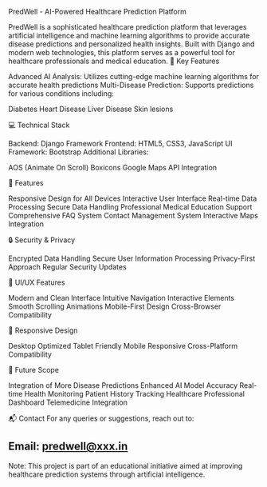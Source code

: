 PredWell - AI-Powered Healthcare Prediction Platform

PredWell is a sophisticated healthcare prediction platform that leverages artificial intelligence and machine learning algorithms to provide accurate disease predictions and personalized health insights. Built with Django and modern web technologies, this platform serves as a powerful tool for healthcare professionals and medical education.
🌟 Key Features

Advanced AI Analysis: Utilizes cutting-edge machine learning algorithms for accurate health predictions
Multi-Disease Prediction: Supports predictions for various conditions including:

Diabetes
Heart Disease
Liver Disease
Skin lesions


💻 Technical Stack

Backend: Django Framework
Frontend: HTML5, CSS3, JavaScript
UI Framework: Bootstrap
Additional Libraries:

AOS (Animate On Scroll)
Boxicons
Google Maps API Integration



🎯 Features

Responsive Design for All Devices
Interactive User Interface
Real-time Data Processing
Secure Data Handling
Professional Medical Education Support
Comprehensive FAQ System
Contact Management System
Interactive Maps Integration

🔒 Security & Privacy

Encrypted Data Handling
Secure User Information Processing
Privacy-First Approach
Regular Security Updates

🎨 UI/UX Features

Modern and Clean Interface
Intuitive Navigation
Interactive Elements
Smooth Scrolling Animations
Mobile-First Design
Cross-Browser Compatibility

📱 Responsive Design

Desktop Optimized
Tablet Friendly
Mobile Responsive
Cross-Platform Compatibility

🚀 Future Scope

Integration of More Disease Predictions
Enhanced AI Model Accuracy
Real-time Health Monitoring
Patient History Tracking
Healthcare Professional Dashboard
Telemedicine Integration

📬 Contact
For any queries or suggestions, reach out to:

Email: predwell@xxx.in
---
Note: This project is part of an educational initiative aimed at improving healthcare prediction systems through artificial intelligence.
